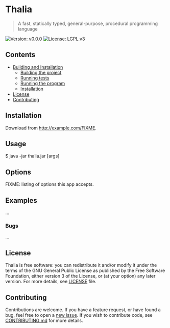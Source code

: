 # Thalia
> A fast, statically typed, general-purpose, procedural programming language

[![Version: v0.0.0](https://img.shields.io/badge/version-v0.0.0-red)](https://vstan02.github.io/thalia)
[![License: LGPL v3](https://img.shields.io/badge/License-LGPL%20v3-blue.svg)](http://www.gnu.org/licenses/lgpl-3.0)

## Contents
- [Building and Installation](#building-and-installation)
  - [Building the project](#building-the-project)
  - [Running tests](#running-tests)
  - [Running the program](#running-the-program)
  - [Installation](#installation)
- [License](#license)
- [Contributing](#contributing)

## Installation
Download from http://example.com/FIXME.

## Usage
  $ java -jar thalia.jar [args]

## Options
FIXME: listing of options this app accepts.

## Examples
...

### Bugs
...

## License
Thalia is free software: you can redistribute it and/or modify it under the terms of the GNU General Public License as published by the Free Software Foundation, either version 3 of the License, or (at your option) any later version.
For more details, see [LICENSE](https://github.com/vstan02/thalia/blob/master/LICENSE) file.

## Contributing
Contributions are welcome.
If you have a feature request, or have found a bug, feel free to open a [new issue](https://github.com/vstan02/thalia/issues/new).
If you wish to contribute code, see [CONTRIBUTING.md](https://github.com/vstan02/thalia/blob/master/CONTRIBUTING.md) for more details.
